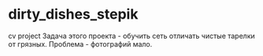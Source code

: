 # dirty_dishes_stepik
cv project
Задача этого проекта - обучить сеть отличать чистые тарелки от грязных.
Проблема - фотографий мало.
